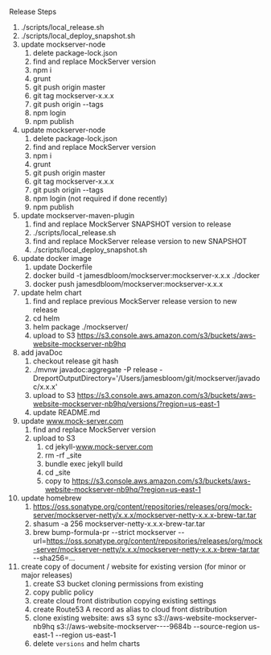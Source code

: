 Release Steps
1. ./scripts/local_release.sh
1. ./scripts/local_deploy_snapshot.sh
1. update mockserver-node
   1. delete package-lock.json
   1. find and replace MockServer version
   1. npm i
   1. grunt
   1. git push origin master
   1. git tag mockserver-x.x.x 
   1. git push origin --tags
   1. npm login
   1. npm publish
1. update mockserver-node
   1. delete package-lock.json
   1. find and replace MockServer version
   1. npm i
   1. grunt
   1. git push origin master
   1. git tag mockserver-x.x.x 
   1. git push origin --tags
   1. npm login (not required if done recently)
   1. npm publish
1. update mockserver-maven-plugin
   1. find and replace MockServer SNAPSHOT version to release
   1. ./scripts/local_release.sh
   1. find and replace MockServer release version to new SNAPSHOT
   1. ./scripts/local_deploy_snapshot.sh
1. update docker image
   1. update Dockerfile
   1. docker build -t jamesdbloom/mockserver:mockserver-x.x.x ./docker
   1. docker push jamesdbloom/mockserver:mockserver-x.x.x
1. update helm chart
   1. find and replace previous MockServer release version to new release
   1. cd helm
   1. helm package ./mockserver/
   1. upload to S3 https://s3.console.aws.amazon.com/s3/buckets/aws-website-mockserver-nb9hq
1. add javaDoc
   1. checkout release git hash
   1. ./mvnw javadoc:aggregate -P release -DreportOutputDirectory='/Users/jamesbloom/git/mockserver/javadoc/x.x.x'
   1. upload to S3 https://s3.console.aws.amazon.com/s3/buckets/aws-website-mockserver-nb9hq/versions/?region=us-east-1
   1. update README.md
1. update www.mock-server.com
   1. find and replace MockServer version
   1. upload to S3
      1. cd jekyll-www.mock-server.com
      1. rm -rf _site
      1. bundle exec jekyll build
      1. cd _site
      1. copy to https://s3.console.aws.amazon.com/s3/buckets/aws-website-mockserver-nb9hq/?region=us-east-1
1. update homebrew
   1. https://oss.sonatype.org/content/repositories/releases/org/mock-server/mockserver-netty/x.x.x/mockserver-netty-x.x.x-brew-tar.tar
   1. shasum -a 256 mockserver-netty-x.x.x-brew-tar.tar
   1. brew bump-formula-pr --strict mockserver --url=https://oss.sonatype.org/content/repositories/releases/org/mock-server/mockserver-netty/x.x.x/mockserver-netty-x.x.x-brew-tar.tar --sha256=...
1. create copy of document / website for existing version (for minor or major releases)
   1. create S3 bucket cloning permissions from existing
   1. copy public policy
   1. create cloud front distribution copying existing settings
   1. create Route53 A record as alias to cloud front distribution
   1. clone existing website: aws s3 sync s3://aws-website-mockserver-nb9hq s3://aws-website-mockserver----9684b --source-region us-east-1 --region us-east-1
   1. delete `versions` and helm charts
